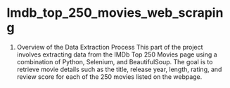 # Imdb_top_250_movies_web_scraping

1. Overview of the Data Extraction Process
This part of the project involves extracting data from the IMDb Top 250 Movies page using a combination of Python, Selenium, and BeautifulSoup. The goal is to retrieve movie details such as the title, release year, length, rating, and review score for each of the 250 movies listed on the webpage.
